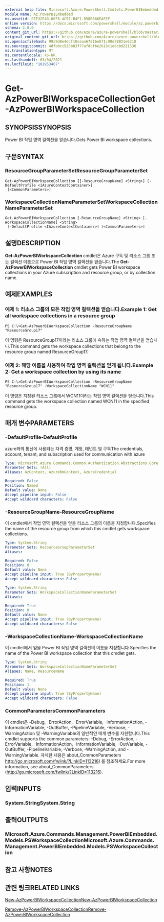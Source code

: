 ```yaml
---
external help file: Microsoft.Azure.PowerShell.Cmdlets.PowerBIEmbedded.dll-Help.xml
Module Name: Az.PowerBIEmbedded
ms.assetid: EEF32F48-00F6-4C57-B4F1-B58B566EAFEF
online version: https://docs.microsoft.com/powershell/module/az.powerbiembedded/get-azpowerbiworkspacecollection
schema: 2.0.0
content_git_url: https://github.com/Azure/azure-powershell/blob/master/src/PowerBIEmbedded/PowerBIEmbedded/help/Get-AzPowerBIWorkspaceCollection.md
original_content_git_url: https://github.com/Azure/azure-powershell/blob/master/src/PowerBIEmbedded/PowerBIEmbedded/help/Get-AzPowerBIWorkspaceCollection.md
ms.openlocfilehash: 99a9d8e4dcf10eaae67516e871c90d78021e6218
ms.sourcegitcommit: 4dfb0cc533b83f77afdcfbe2618c1e6c8d221330
ms.translationtype: MT
ms.contentlocale: ko-KR
ms.lasthandoff: 03/04/2021
ms.locfileid: "101953467"
---
```

# <span data-ttu-id="b7573-101">Get-AzPowerBIWorkspaceCollection</span><span class="sxs-lookup"><span data-stu-id="b7573-101">Get-AzPowerBIWorkspaceCollection</span></span>

## <span data-ttu-id="b7573-102">SYNOPSIS</span><span class="sxs-lookup"><span data-stu-id="b7573-102">SYNOPSIS</span></span>
<span data-ttu-id="b7573-103">Power BI 작업 영역 컬렉션을 얻습니다.</span><span class="sxs-lookup"><span data-stu-id="b7573-103">Gets Power BI workspace collections.</span></span>

## <span data-ttu-id="b7573-104">구문</span><span class="sxs-lookup"><span data-stu-id="b7573-104">SYNTAX</span></span>

### <span data-ttu-id="b7573-105">ResourceGroupParameterSet</span><span class="sxs-lookup"><span data-stu-id="b7573-105">ResourceGroupParameterSet</span></span>
```
Get-AzPowerBIWorkspaceCollection [[-ResourceGroupName] <String>] [-DefaultProfile <IAzureContextContainer>]
 [<CommonParameters>]
```

### <span data-ttu-id="b7573-106">WorkspaceCollectionNameParameterSet</span><span class="sxs-lookup"><span data-stu-id="b7573-106">WorkspaceCollectionNameParameterSet</span></span>
```
Get-AzPowerBIWorkspaceCollection [-ResourceGroupName] <String> [-WorkspaceCollectionName] <String>
 [-DefaultProfile <IAzureContextContainer>] [<CommonParameters>]
```

## <span data-ttu-id="b7573-107">설명</span><span class="sxs-lookup"><span data-stu-id="b7573-107">DESCRIPTION</span></span>
<span data-ttu-id="b7573-108">**Get-AzPowerBIWorkspaceCollection** cmdlet은 Azure 구독 및 리소스 그룹 또는 컬렉션 이름으로 Power BI 작업 영역 컬렉션을 얻습니다.</span><span class="sxs-lookup"><span data-stu-id="b7573-108">The **Get-AzPowerBIWorkspaceCollection** cmdlet gets Power BI workspace collections in your Azure subscription and resource group, or by collection name.</span></span>

## <span data-ttu-id="b7573-109">예제</span><span class="sxs-lookup"><span data-stu-id="b7573-109">EXAMPLES</span></span>

### <span data-ttu-id="b7573-110">예제 1: 리소스 그룹의 모든 작업 영역 컬렉션을 얻습니다.</span><span class="sxs-lookup"><span data-stu-id="b7573-110">Example 1: Get all workspace collections in a resource group</span></span>
```
PS C:\>Get-AzPowerBIWorkspaceCollection -ResourceGroupName "ResourceGroup17"
```

<span data-ttu-id="b7573-111">이 명령은 ResourceGroup17이라는 리소스 그룹에 속하는 작업 영역 컬렉션을 얻습니다.</span><span class="sxs-lookup"><span data-stu-id="b7573-111">This command gets the workspace collections that belong to the resource group named ResourceGroup17.</span></span>

### <span data-ttu-id="b7573-112">예제 2: 해당 이름을 사용하여 작업 영역 컬렉션을 얻게 됩니다.</span><span class="sxs-lookup"><span data-stu-id="b7573-112">Example 2: Get a workspace collection by using its name</span></span>
```
PS C:\>Get-AzPowerBIWorkspaceCollection -ResourceGroupName "ResourceGroup17" -WorkspaceCollectionName "WCN11"
```

<span data-ttu-id="b7573-113">이 명령은 지정된 리소스 그룹에서 WCN11이라는 작업 영역 컬렉션을 얻습니다.</span><span class="sxs-lookup"><span data-stu-id="b7573-113">This command gets the workspace collection named WCN11 in the specified resource group.</span></span>

## <span data-ttu-id="b7573-114">매개 변수</span><span class="sxs-lookup"><span data-stu-id="b7573-114">PARAMETERS</span></span>

### <span data-ttu-id="b7573-115">-DefaultProfile</span><span class="sxs-lookup"><span data-stu-id="b7573-115">-DefaultProfile</span></span>
<span data-ttu-id="b7573-116">azure와의 통신에 사용되는 자격 증명, 계정, 테넌트 및 구독</span><span class="sxs-lookup"><span data-stu-id="b7573-116">The credentials, account, tenant, and subscription used for communication with azure</span></span>

```yaml
Type: Microsoft.Azure.Commands.Common.Authentication.Abstractions.Core.IAzureContextContainer
Parameter Sets: (All)
Aliases: AzContext, AzureRmContext, AzureCredential

Required: False
Position: Named
Default value: None
Accept pipeline input: False
Accept wildcard characters: False
```

### <span data-ttu-id="b7573-117">-ResourceGroupName</span><span class="sxs-lookup"><span data-stu-id="b7573-117">-ResourceGroupName</span></span>
<span data-ttu-id="b7573-118">이 cmdlet에서 작업 영역 컬렉션을 얻을 리소스 그룹의 이름을 지정합니다.</span><span class="sxs-lookup"><span data-stu-id="b7573-118">Specifies the name of the resource group from which this cmdlet gets workspace collections.</span></span>

```yaml
Type: System.String
Parameter Sets: ResourceGroupParameterSet
Aliases:

Required: False
Position: 0
Default value: None
Accept pipeline input: True (ByPropertyName)
Accept wildcard characters: False
```

```yaml
Type: System.String
Parameter Sets: WorkspaceCollectionNameParameterSet
Aliases:

Required: True
Position: 0
Default value: None
Accept pipeline input: True (ByPropertyName)
Accept wildcard characters: False
```

### <span data-ttu-id="b7573-119">-WorkspaceCollectionName</span><span class="sxs-lookup"><span data-stu-id="b7573-119">-WorkspaceCollectionName</span></span>
<span data-ttu-id="b7573-120">이 cmdlet에서 얻을 Power BI 작업 영역 컬렉션의 이름을 지정합니다.</span><span class="sxs-lookup"><span data-stu-id="b7573-120">Specifies the name of the Power BI workspace collection that this cmdlet gets.</span></span>

```yaml
Type: System.String
Parameter Sets: WorkspaceCollectionNameParameterSet
Aliases: Name, ResourceName

Required: True
Position: 1
Default value: None
Accept pipeline input: True (ByPropertyName)
Accept wildcard characters: False
```

### <span data-ttu-id="b7573-121">CommonParameters</span><span class="sxs-lookup"><span data-stu-id="b7573-121">CommonParameters</span></span>
<span data-ttu-id="b7573-122">이 cmdlet은 -Debug, -ErrorAction, -ErrorVariable, -InformationAction, -InformationVariable, -OutBuffer, -PipelineVariable, -Verbose, -WarningAction 및 -WarningVariable의 일반적인 매개 변수를 지원합니다.</span><span class="sxs-lookup"><span data-stu-id="b7573-122">This cmdlet supports the common parameters: -Debug, -ErrorAction, -ErrorVariable, -InformationAction, -InformationVariable, -OutVariable, -OutBuffer, -PipelineVariable, -Verbose, -WarningAction, and -WarningVariable.</span></span> <span data-ttu-id="b7573-123">자세한 내용은 about_CommonParameters http://go.microsoft.com/fwlink/?LinkID=113216) 를 참조하세요.</span><span class="sxs-lookup"><span data-stu-id="b7573-123">For more information, see about_CommonParameters (http://go.microsoft.com/fwlink/?LinkID=113216).</span></span>

## <span data-ttu-id="b7573-124">입력</span><span class="sxs-lookup"><span data-stu-id="b7573-124">INPUTS</span></span>

### <span data-ttu-id="b7573-125">System.String</span><span class="sxs-lookup"><span data-stu-id="b7573-125">System.String</span></span>

## <span data-ttu-id="b7573-126">출력</span><span class="sxs-lookup"><span data-stu-id="b7573-126">OUTPUTS</span></span>

### <span data-ttu-id="b7573-127">Microsoft.Azure.Commands.Management.PowerBIEmbedded.Models.PSWorkspaceCollection</span><span class="sxs-lookup"><span data-stu-id="b7573-127">Microsoft.Azure.Commands.Management.PowerBIEmbedded.Models.PSWorkspaceCollection</span></span>

## <span data-ttu-id="b7573-128">참고 사항</span><span class="sxs-lookup"><span data-stu-id="b7573-128">NOTES</span></span>

## <span data-ttu-id="b7573-129">관련 링크</span><span class="sxs-lookup"><span data-stu-id="b7573-129">RELATED LINKS</span></span>

[<span data-ttu-id="b7573-130">New-AzPowerBIWorkspaceCollection</span><span class="sxs-lookup"><span data-stu-id="b7573-130">New-AzPowerBIWorkspaceCollection</span></span>](./New-AzPowerBIWorkspaceCollection.md)

[<span data-ttu-id="b7573-131">Remove-AzPowerBIWorkspaceCollection</span><span class="sxs-lookup"><span data-stu-id="b7573-131">Remove-AzPowerBIWorkspaceCollection</span></span>](./Remove-AzPowerBIWorkspaceCollection.md)


